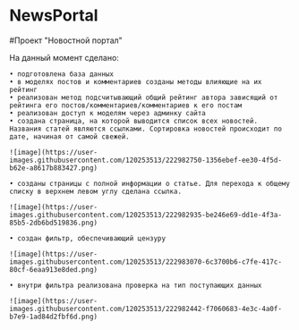 # NewsPortal

#Проект "Новостной портал"

На данный момент сделано:

    • подготовлена база данных
    • в моделях постов и комментариев созданы методы влияющие на их рейтинг
    • реализован метод подсчитывающий общий рейтинг автора зависящий от рейтинга его постов/комментариев/комментариев к его постам
    • реализован доступ к моделям через админку сайта
    • создана страница, на которой выводится список всех новостей. Названия статей являются ссылками. Сортировка новостей происходит по дате, начиная от самой свежей.
    
    ![image](https://user-images.githubusercontent.com/120253513/222982750-1356ebef-ee30-4f5d-b62e-a8617b883427.png)

    • созданы страницы с полной информации о статье. Для перехода к общему списку в верхнем левом углу сделана ссылка.
    
    ![image](https://user-images.githubusercontent.com/120253513/222982935-be246e69-dd1e-4f3a-85b5-2db6bd519836.png)

    • создан фильтр, обеспечивающий цензуру
    
    ![image](https://user-images.githubusercontent.com/120253513/222983070-6c3700b6-c7fe-417c-80cf-6eaa913e8ded.png)

    • внутри фильтра реализована проверка на тип поступающих данных
    
    ![image](https://user-images.githubusercontent.com/120253513/222982442-f7060683-4e3c-4a0f-b7e9-1ad84d2fbf6d.png)


